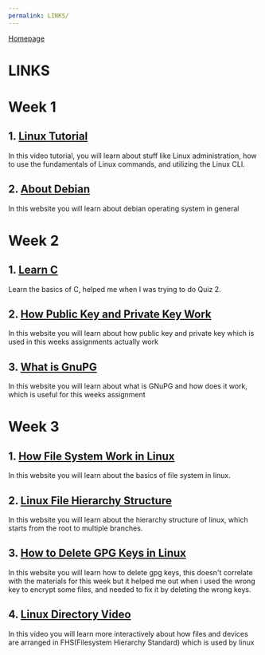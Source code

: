 ```yaml
---
permalink: LINKS/
---
```

 [Homepage](https://patrickalexander10.github.io/os231/)
 
 # LINKS

# Week 1
## 1. [Linux Tutorial](https://www.youtube.com/watch?v=v_1zB2WNN14)<br>

In this video tutorial, you will learn about stuff like Linux administration, how to use the fundamentals of Linux commands, and utilizing the Linux CLI.
## 2. [About Debian](https://www.debian.org/intro/about)<br>

In this website you will learn about debian operating system in general

# Week 2
## 1. [Learn C](https://www.w3schools.com/c/c_intro.php)<br>

Learn the basics of C, helped me when I was trying to do Quiz 2.
## 2. [How Public Key and Private Key Work](https://www.preveil.com/blog/public-and-private-key/)<br>

In this website you will learn about how public key and private key which is used in this weeks assignments actually work
## 3. [What is GnuPG](https://medium.com/kode-dan-kodean/belajar-memakai-gnu-privacy-guard-gnupg-gpg-3944e19dba91)<br>

In this website you will learn about what is GNuPG and how does it work, which is useful for this weeks assignment

# Week 3
## 1. [How File System Work in Linux](https://opensource.com/article/19/3/virtual-filesystems-linux)<br>

In this website you will learn about the basics of file system in linux.
## 2. [Linux File Hierarchy Structure](https://www.geeksforgeeks.org/linux-file-hierarchy-structure/)<br>

In this website you will learn about the hierarchy structure of linux, which starts from the root to multiple branches.
## 3. [How to Delete GPG Keys in Linux](https://linuxhint.com/delete-gpg-keys-linux/)<br>

In this website you will learn how to delete gpg keys, this doesn't correlate with the materials for this week but it helped me out when i used the wrong key to encrypt some files, and needed to fix it by deleting the wrong keys.
## 4. [Linux Directory Video](https://www.youtube.com/watch?v=42iQKuQodW4)<br>

In this video you will learn more interactively about how files and devices are arranged in FHS(Filesystem Hierarchy Standard) which is used by linux
